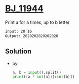 # [BJ_11944](https://acmicpc.net/problem/11944)

Print a for a times, up to b letter

```txt
Input: 20 16
Output: 2020202020202020
```

## Solution

* py

  ```py
  a, b = input().split()
  print((a * int(a))[:int(b)])
  ```
